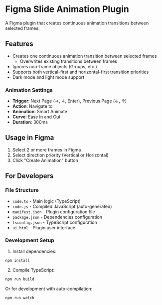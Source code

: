 # Figma Slide Animation Plugin

A Figma plugin that creates continuous animation transitions between selected frames.

## Features

- Creates one continuous animation transition between selected frames
  - Overwrites existing transitions between frames
- Ignores non-frame objects (Groups, etc.)
- Supports both vertical-first and horizontal-first transition priorities
- Dark mode and light mode support

### Animation Settings

- **Trigger**: Next Page (→, ↓, Enter), Previous Page (←, ↑)
- **Action**: Navigate to
- **Animation**: Smart Animate
- **Curve**: Ease In and Out
- **Duration**: 300ms


## Usage in Figma

1. Select 2 or more frames in Figma
2. Select direction priority (Vertical or Horizontal)
3. Click "Create Animation" button


## For Developers

### File Structure

- `code.ts` - Main logic (TypeScript)
- `code.js` - Compiled JavaScript (auto-generated)
- `manifest.json` - Plugin configuration file
- `package.json` - Dependencies configuration
- `tsconfig.json` - TypeScript configuration
- `ui.html` - Plugin user interface

### Development Setup

1. Install dependencies:
```bash
npm install
```

2. Compile TypeScript:
```bash
npm run build
```

Or for development with auto-compilation:
```bash
npm run watch
```
